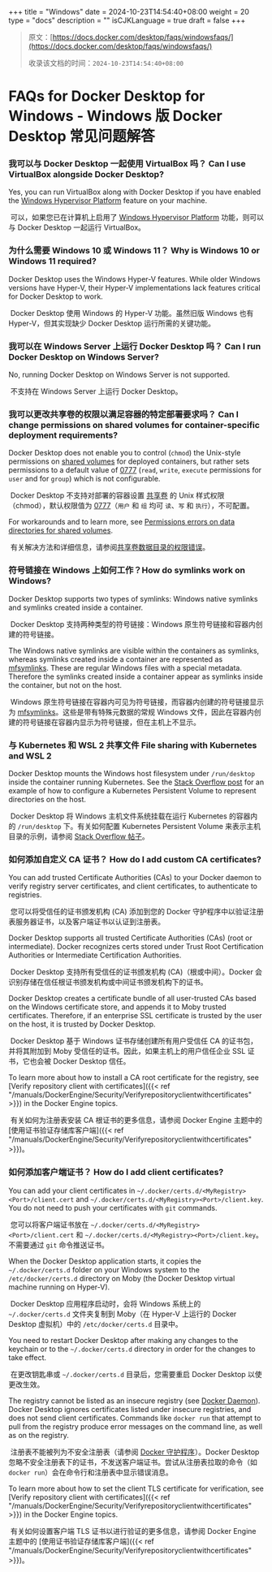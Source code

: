 +++
title = "Windows"
date = 2024-10-23T14:54:40+08:00
weight = 20
type = "docs"
description = ""
isCJKLanguage = true
draft = false
+++

> 原文：[https://docs.docker.com/desktop/faqs/windowsfaqs/](https://docs.docker.com/desktop/faqs/windowsfaqs/)
>
> 收录该文档的时间：`2024-10-23T14:54:40+08:00`

# FAQs for Docker Desktop for Windows - Windows 版 Docker Desktop 常见问题解答

### 我可以与 Docker Desktop 一起使用 VirtualBox 吗？ Can I use VirtualBox alongside Docker Desktop?

Yes, you can run VirtualBox along with Docker Desktop if you have enabled the [Windows Hypervisor Platform](https://docs.microsoft.com/en-us/virtualization/api/) feature on your machine.

​	可以，如果您已在计算机上启用了 [Windows Hypervisor Platform](https://docs.microsoft.com/en-us/virtualization/api/) 功能，则可以与 Docker Desktop 一起运行 VirtualBox。

### 为什么需要 Windows 10 或 Windows 11？ Why is Windows 10 or Windows 11 required?

Docker Desktop uses the Windows Hyper-V features. While older Windows versions have Hyper-V, their Hyper-V implementations lack features critical for Docker Desktop to work.

​	Docker Desktop 使用 Windows 的 Hyper-V 功能。虽然旧版 Windows 也有 Hyper-V，但其实现缺少 Docker Desktop 运行所需的关键功能。

### 我可以在 Windows Server 上运行 Docker Desktop 吗？ Can I run Docker Desktop on Windows Server?

No, running Docker Desktop on Windows Server is not supported.

​	不支持在 Windows Server 上运行 Docker Desktop。

### 我可以更改共享卷的权限以满足容器的特定部署要求吗？ Can I change permissions on shared volumes for container-specific deployment requirements?

Docker Desktop does not enable you to control (`chmod`) the Unix-style permissions on [shared volumes](https://docs.docker.com/desktop/settings/#file-sharing) for deployed containers, but rather sets permissions to a default value of [0777](https://chmodcommand.com/chmod-0777/) (`read`, `write`, `execute` permissions for `user` and for `group`) which is not configurable.

​	Docker Desktop 不支持对部署的容器设置 [共享卷](https://docs.docker.com/desktop/settings/#file-sharing) 的 Unix 样式权限（chmod），默认权限值为 [0777](https://chmodcommand.com/chmod-0777/)（`用户` 和 `组` 均可 `读`、`写` 和 `执行`），不可配置。

For workarounds and to learn more, see [Permissions errors on data directories for shared volumes](https://docs.docker.com/desktop/troubleshoot/topics/#permissions-errors-on-data-directories-for-shared-volumes).

​	有关解决方法和详细信息，请参阅[共享卷数据目录的权限错误](https://docs.docker.com/desktop/troubleshoot/topics/#permissions-errors-on-data-directories-for-shared-volumes)。

### 符号链接在 Windows 上如何工作？How do symlinks work on Windows?

Docker Desktop supports two types of symlinks: Windows native symlinks and symlinks created inside a container.

​	Docker Desktop 支持两种类型的符号链接：Windows 原生符号链接和容器内创建的符号链接。

The Windows native symlinks are visible within the containers as symlinks, whereas symlinks created inside a container are represented as [mfsymlinks](https://wiki.samba.org/index.php/UNIX_Extensions#Minshall.2BFrench_symlinks). These are regular Windows files with a special metadata. Therefore the symlinks created inside a container appear as symlinks inside the container, but not on the host.

​	Windows 原生符号链接在容器内可见为符号链接，而容器内创建的符号链接显示为 [mfsymlinks](https://wiki.samba.org/index.php/UNIX_Extensions#Minshall.2BFrench_symlinks)。这些是带有特殊元数据的常规 Windows 文件，因此在容器内创建的符号链接在容器内显示为符号链接，但在主机上不显示。

### 与 Kubernetes 和 WSL 2 共享文件 File sharing with Kubernetes and WSL 2

Docker Desktop mounts the Windows host filesystem under `/run/desktop` inside the container running Kubernetes. See the [Stack Overflow post](https://stackoverflow.com/questions/67746843/clear-persistent-volume-from-a-kubernetes-cluster-running-on-docker-desktop/69273405#69273) for an example of how to configure a Kubernetes Persistent Volume to represent directories on the host.

​	Docker Desktop 将 Windows 主机文件系统挂载在运行 Kubernetes 的容器内的 `/run/desktop` 下。有关如何配置 Kubernetes Persistent Volume 来表示主机目录的示例，请参阅 [Stack Overflow 帖子](https://stackoverflow.com/questions/67746843/clear-persistent-volume-from-a-kubernetes-cluster-running-on-docker-desktop/69273405#69273)。

### 如何添加自定义 CA 证书？ How do I add custom CA certificates?

You can add trusted Certificate Authorities (CAs) to your Docker daemon to verify registry server certificates, and client certificates, to authenticate to registries.

​	您可以将受信任的证书颁发机构 (CA) 添加到您的 Docker 守护程序中以验证注册表服务器证书，以及客户端证书以认证到注册表。

Docker Desktop supports all trusted Certificate Authorities (CAs) (root or intermediate). Docker recognizes certs stored under Trust Root Certification Authorities or Intermediate Certification Authorities.

​	Docker Desktop 支持所有受信任的证书颁发机构 (CA)（根或中间）。Docker 会识别存储在信任根证书颁发机构或中间证书颁发机构下的证书。

Docker Desktop creates a certificate bundle of all user-trusted CAs based on the Windows certificate store, and appends it to Moby trusted certificates. Therefore, if an enterprise SSL certificate is trusted by the user on the host, it is trusted by Docker Desktop.

​	Docker Desktop 基于 Windows 证书存储创建所有用户受信任 CA 的证书包，并将其附加到 Moby 受信任的证书。因此，如果主机上的用户信任企业 SSL 证书，它也会被 Docker Desktop 信任。

To learn more about how to install a CA root certificate for the registry, see [Verify repository client with certificates]({{< ref "/manuals/DockerEngine/Security/Verifyrepositoryclientwithcertificates" >}}) in the Docker Engine topics.

​	有关如何为注册表安装 CA 根证书的更多信息，请参阅 Docker Engine 主题中的 [使用证书验证存储库客户端]({{< ref "/manuals/DockerEngine/Security/Verifyrepositoryclientwithcertificates" >}})。

### 如何添加客户端证书？ How do I add client certificates?

You can add your client certificates in `~/.docker/certs.d/<MyRegistry><Port>/client.cert` and `~/.docker/certs.d/<MyRegistry><Port>/client.key`. You do not need to push your certificates with `git` commands.

​	您可以将客户端证书放在 `~/.docker/certs.d/<MyRegistry><Port>/client.cert` 和 `~/.docker/certs.d/<MyRegistry><Port>/client.key`。不需要通过 `git` 命令推送证书。

When the Docker Desktop application starts, it copies the `~/.docker/certs.d` folder on your Windows system to the `/etc/docker/certs.d` directory on Moby (the Docker Desktop virtual machine running on Hyper-V).

​	Docker Desktop 应用程序启动时，会将 Windows 系统上的 `~/.docker/certs.d` 文件夹复制到 Moby（在 Hyper-V 上运行的 Docker Desktop 虚拟机）中的 `/etc/docker/certs.d` 目录中。

You need to restart Docker Desktop after making any changes to the keychain or to the `~/.docker/certs.d` directory in order for the changes to take effect.

​	在更改钥匙串或 `~/.docker/certs.d` 目录后，您需要重启 Docker Desktop 以使更改生效。

The registry cannot be listed as an insecure registry (see [Docker Daemon](https://docs.docker.com/desktop/settings/#docker-engine)). Docker Desktop ignores certificates listed under insecure registries, and does not send client certificates. Commands like `docker run` that attempt to pull from the registry produce error messages on the command line, as well as on the registry.

​	注册表不能被列为不安全注册表（请参阅 [Docker 守护程序](https://docs.docker.com/desktop/settings/#docker-engine)）。Docker Desktop 忽略不安全注册表下的证书，不发送客户端证书。尝试从注册表拉取的命令（如 `docker run`）会在命令行和注册表中显示错误消息。

To learn more about how to set the client TLS certificate for verification, see [Verify repository client with certificates]({{< ref "/manuals/DockerEngine/Security/Verifyrepositoryclientwithcertificates" >}}) in the Docker Engine topics.

​	有关如何设置客户端 TLS 证书以进行验证的更多信息，请参阅 Docker Engine 主题中的 [使用证书验证存储库客户端]({{< ref "/manuals/DockerEngine/Security/Verifyrepositoryclientwithcertificates" >}})。

